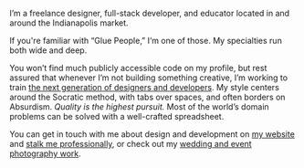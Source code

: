 I’m a freelance designer, full-stack developer, and educator located in and around the Indianapolis market.

If you're familiar with “Glue People,” I‘m one of those. My specialties run both wide and deep.

You won’t find much publicly accessible code on my profile, but rest assured that whenever I’m not building something creative, I’m working to train [the next generation of designers and developers](https://digitalcorps.bsu.edu). My style centers around the Socratic method, with tabs over spaces, and often borders on Absurdism. *Quality is the highest pursuit.* Most of the world’s domain problems can be solved with a well-crafted spreadsheet.

You can get in touch with me about design and development on [my website](https://rileypaulsen.com) and [stalk me professionally](https://linkedin.com/in/rileypaulsen), or check out my [wedding and event photography work](https://photos.rileypaulsen.com).
